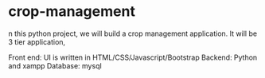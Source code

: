 # crop-management
n this python project, we will build a crop management application. It will be 3 tier application,

Front end: UI is written in HTML/CSS/Javascript/Bootstrap
Backend: Python and xampp
Database: mysql
